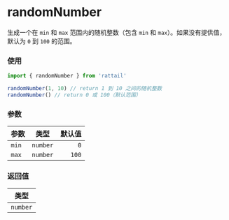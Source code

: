 # randomNumber

生成一个在 `min` 和 `max` 范围内的随机整数（包含 `min` 和 `max`）。如果没有提供值，默认为 `0` 到 `100` 的范围。

### 使用

```ts
import { randomNumber } from 'rattail'

randomNumber(1, 10) // return 1 到 10 之间的随机整数
randomNumber() // return 0 或 100（默认范围）
```

### 参数

| 参数  |   类型   | 默认值 |
| ----- | :------: | -----: |
| `min` | `number` |    `0` |
| `max` | `number` |  `100` |

### 返回值

|   类型   |
| :------: |
| `number` |
